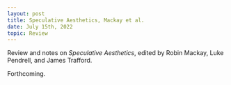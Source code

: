 ```yaml
---
layout: post
title: Speculative Aesthetics, Mackay et al.
date: July 15th, 2022
topic: Review
---
```


Review and notes on *Speculative Aesthetics*, edited by Robin Mackay, Luke Pendrell, and James Trafford.

Forthcoming.
